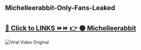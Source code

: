 
 ## Michelleerabbit-Only-Fans-Leaked

# <h2><a href="https://clipsfans.com/Michelleerabbit&ref=git">🔗 Click to LINKS ⏩⏩ 👉 🟢 Michelleerabbit </a></h2>

<a href="https://clipsfans.com/Michelleerabbit&ref=git" rel="nofollow" data-target="animated-image.originalLink"><img src="https://i.ibb.co.com/xMMVF88/686577567.gif" alt="Viral Video Original" style="max-width: 100%; display: inline-block;" data-target="animated-image.originalImage"></a>
